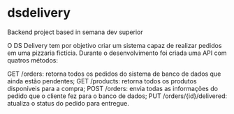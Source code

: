# dsdelivery
Backend project based in semana dev superior


O DS Delivery tem por objetivo criar um sistema capaz de realizar pedidos em uma pizzaria fictícia. Durante o desenvolvimento foi criada uma API com quatros métodos:

GET /orders: retorna todos os pedidos do sistema de banco de dados que ainda estão pendentes;
GET /products: retorna todos os produtos disponíveis para a compra;
POST /orders: envia todas as informações do pedido que o cliente fez para o banco de dados;
PUT /orders/{id}/delivered: atualiza o status do pedido para entregue.
